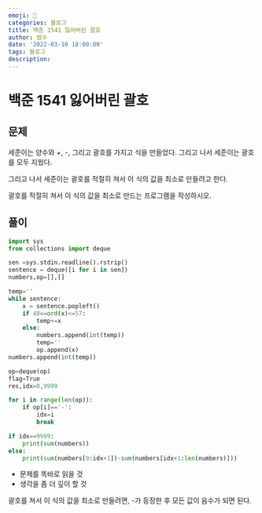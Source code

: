```yaml
---
emoji: 🏃
categories: 블로그
title: 백준 1541 잃어버린 괄호
author: 범수
date: '2022-03-10 18:00:00'
tags: 블로그
description:
---
```

<!-- 
튜토리얼, 하우 투 가이드, 설명 ,레퍼런스 
https://documentation.divio.com/tutorials/
-->

# 백준 1541 잃어버린 괄호

## 문제

세준이는 양수와 +, -, 그리고 괄호를 가지고 식을 만들었다. 그리고 나서 세준이는 괄호를 모두 지웠다.

그리고 나서 세준이는 괄호를 적절히 쳐서 이 식의 값을 최소로 만들려고 한다.

괄호를 적절히 쳐서 이 식의 값을 최소로 만드는 프로그램을 작성하시오.

## 풀이

```python
import sys
from collections import deque

sen =sys.stdin.readline().rstrip()
sentence = deque([i for i in sen])
numbers,op=[],[]

temp=''
while sentence:
    x = sentence.popleft()
    if 48<=ord(x)<=57:
        temp+=x
    else:
        numbers.append(int(temp))
        temp=''
        op.append(x)
numbers.append(int(temp))

op=deque(op)
flag=True
res,idx=0,9999

for i in range(len(op)):
    if op[i]=='-':
        idx=i
        break

if idx==9999:
    print(sum(numbers))
else:
    print(sum(numbers[0:idx+1])-sum(numbers[idx+1:len(numbers)]))
```

* 문제를 똑바로 읽을 것
* 생각을 좀 더 깊이 할 것

괄호를 쳐서 이 식의 값을 최소로 만들려면, -가 등장한 후 모든 값이 음수가 되면 된다.